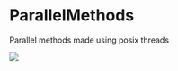 ParallelMethods
===============

Parallel methods made using posix threads

![](https://raw.github.com/BOOtak/ParallelMethods/master/title.jpg)
